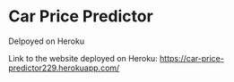 # Car Price Predictor
Delpoyed on Heroku

Link to the website deployed on Heroku: https://car-price-predictor229.herokuapp.com/
